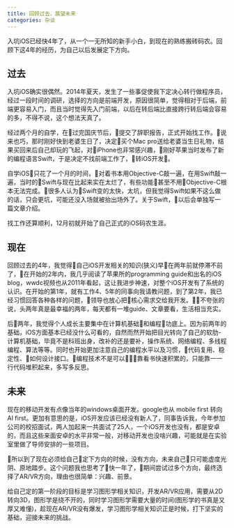 ```yaml
---
title: 回顾过去，展望未来
categories: 杂谈
---
```

入坑iOS已经快4年了，从一个一无所知的新手小白，到现在的熟练搬砖码农。回顾下这4年的经历，为自己以后发展定下方向。

## 过去
入坑iOS确实很偶然。2014年夏天，发生了一些事促使我下定决心转行做程序员，经过一段时间的调研，选择的方向是前端开发，原因很简单，觉得相对于后端，前端更容易入门，而且当时觉得先入门前端，以后在转后端比直接跨行转后端会容易的多，不得不说，这个想法天真了。

经过两个月的自学，在过完国庆节后，提交了辞职报告，正式开始找工作。说来也巧，那时刚好快到老婆生日了，决定买个Mac pro送给老婆当生日礼物，结果买回来后自己却玩的飞起，对iPhone也非常感兴趣，刚好苹果当时发布了新的编程语言Swift，于是决定不找前端工作了，转iOS开发。

自学iOS只花了一个月的时间，对着书本用Objective-C敲一遍，在用Swift敲一遍，当时的Swift与现在比起来实在太烂了，有些功能甚至不用Objective-C根本无法完成。很多人认为Swift变的太快，太坑，但我觉得Swift如果不这么做的话，只会更坑，可能还没入场就被抬出场外了。关于Swift，以后会单独写一篇文章介绍。

找工作还算顺利，12月初就开始了自己正式的iOS码农生涯。

## 现在
回顾过去的4年，我觉得自己iOS开发相关的知识(狭义)早在两年前就停滞不前了，在开始的2年内，我几乎阅读了苹果所的programming guide和出名的iOS blog，wwdc视频也从2011年看起，这让我进步神速，对整个iOS开发有了系统的认识。在开始的第1年，就有工作4、5年的同事向我请教问题，到了第2年，我已经习惯回答各种各样的问题，领导也放心把核心需求交给我开发。不夸张的说，头两年真是最幸福的两年，每天都有一堆guide、文章要看，生活相当充实。

后两年，我觉得个人成长主要集中在计算机基础和编程功底上。因为前两年的基础，iOS方面基本已经没什么可看的，自然而然开始把目光转向了自己的软肋-计算机基础，毕竟不是科班出身，改补的还是要补，操作系统、网络编程、多线程编程、算法等等。同时也开始更加注意自己的编程水平以及习惯，代码复用、稳定性、如何设计接口。编程技术不是可以靠看书快速积累的，只能靠一一行代码堆积起来，多写多反思。

## 未来
现在的移动开发有点像当年的windows桌面开发。google也从 mobile first 转向 AI first。更加有意思的是，iOS开发应该已经没有新人了，同事告诉我，今年参加公司的校招面试，两人加起来一共面试了25人，一个iOS开发也没有，都是安卓的，而且这些来面安卓的水平非常一般，对移动开发也没啥兴趣，可能就是在实验室里做了导师安排的一些项目。

所以到了现在必须给自己定下方向的时候，没有方向，未来自己只可能虚度光阴、原地踏步。这个问题我也思考了快一年了，期间尝试过多个方向，最终选择了AR/VR方向，理由也很简单：兴趣、前景。

给自己定的第一阶段的目标是学习图形学相关知识，开发AR/VR应用，需要从2D转向3D，图形学是绕不开的，同时学习图形学需要大量的时间(图形学的书真是又厚又难懂)，趁现在AR/VR没有爆发，学习图形学相关知识正是时候，打下坚实的基础，迎接未来的挑战。